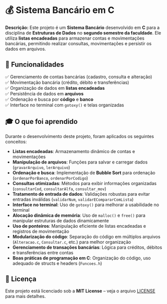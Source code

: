# 💰 Sistema Bancário em C

**Descrição:** Este projeto é um **Sistema Bancário** desenvolvido em **C** para a disciplina de **Estruturas de Dados** no **segundo semestre da faculdade**. Ele utiliza **listas encadeadas** para armazenar contas e movimentações bancárias, permitindo realizar consultas, movimentações e persistir os dados em arquivos.

## 🚀 Funcionalidades  
✅ Gerenciamento de contas bancárias (cadastro, consulta e alteração)  
✅ Movimentação bancária (crédito, débito e transferências)  
✅ Organização de dados em **listas encadeadas**  
✅ Persistência de dados em **arquivos**  
✅ Ordenação e busca por **código** e **banco**  
✅ Interface no terminal com `gotoxy()` e telas organizadas  

## 🎓 O que foi aprendido
Durante o desenvolvimento deste projeto, foram aplicados os seguintes conceitos:

- **Listas encadeadas**: Armazenamento dinâmico de contas e movimentações
- **Manipulação de arquivos**: Funções para salvar e carregar dados (`gravarArquivo`, `lerArquivo`)
- **Ordenação e busca**: Implementação de **Bubble Sort** para ordenação (`ordenarPorBanco`, `ordenarPorCodigo`)
- **Consultas otimizadas**: Métodos para exibir informações organizadas (`consultarCod`, `consultarAlfa`, `consultar_mov`)
- **Tratamento de entrada de dados**: Validações robustas para evitar entradas inválidas (`validarNum`, `validarECompararComLista`)
- **Interface no terminal**: Uso de `gotoxy()` para melhorar a usabilidade no terminal
- **Alocação dinâmica de memória**: Uso de `malloc()` e `free()` para manipular estruturas de dados dinamicamente
- **Uso de ponteiros**: Manipulação eficiente de listas encadeadas e registros de movimentação
- **Modularização do código**: Separação do código em múltiplos arquivos (`Alteracao.c`, `Consultar.c`, etc.) para melhor organização
- **Gerenciamento de transações bancárias**: Lógica para créditos, débitos e transferências entre contas
- **Boas práticas de programação em C**: Organização do código, uso adequado de structs e headers (`Funcoes.h`)


## 📜 Licença  
Este projeto está licenciado sob a **MIT License** – veja o arquivo [LICENSE](LICENSE) para mais detalhes.
